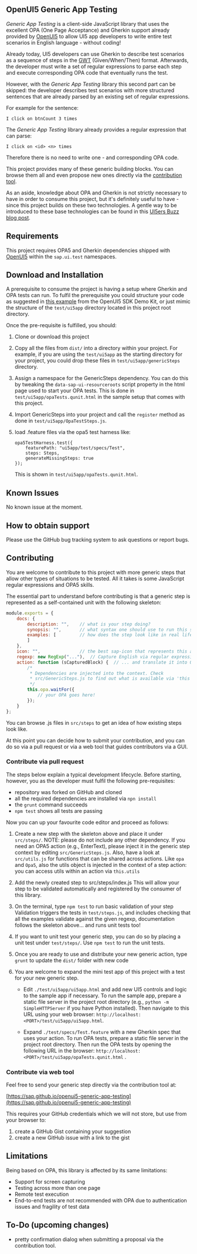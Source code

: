 OpenUI5 Generic App Testing
---------------------------

*Generic App Testing* is a client-side JavaScript library that uses the
excellent OPA (One Page Acceptance) and Gherkin support already provided by
[OpenUI5](https://github.com/SAP/openui5) to allow UI5 app developers to write
entire test scenarios in English language - without coding!

Already today, UI5 developers can use Gherkin to describe test scenarios as a
sequence of steps in the [GWT](https://en.wikipedia.org/wiki/Given-When-Then)
(Given/When/Then) format. Afterwards, the developer must write a set of regular
expressions to parse each step and execute corresponding OPA code that
eventually runs the test.

However, with the *Generic App Testing* library this second part can be
skipped: the developer describes test scenarios with more structured
sentences that are already parsed by an existing set of regular expressions.

For example for the sentence:

```
I click on btnCount 3 times
```

The *Generic App Testing* library already provides a regular expression that
can parse:

```
I click on <id> <n> times
```

Therefore there is no need to write one - and corresponding OPA code.

This project provides many of these generic building blocks. You can browse
them all and even propose new ones directly via the [contribution
tool](https://sap.github.io/openui5-generic-app-testing).

As an aside, knowledge about OPA and Gherkin is not strictly necessary to have
in order to consume this project, but it's definitely useful to have - since
this project builds on these two technologies. A gentle way to be introduced to
these base technologies can be found in this
[UI5ers Buzz blog post](https://blogs.sap.com/2017/05/11/ui5ers-buzz-06-using-opa5-with-gherkin/).

## Requirements

This project requires OPA5 and Gherkin dependencies shipped with
[OpenUI5](https://github.com/SAP/openui5) within the `sap.ui.test` namespaces.

## Download and Installation

A prerequisite to consume the project is having a setup where Gherkin and OPA
tests can run. To fulfil the prerequisite you could structure your code as
suggested in [this example](https://openui5nightly.hana.ondemand.com/#/sample/sap.ui.core.sample.gherkin.GherkinWithQUnit/preview)
from the OpenUI5 SDK Demo Kit, or just mimic the structure of the `test/ui5app`
directory located in this project root directory.

Once the pre-requisite is fulfilled, you should:

1. Clone or download this project

2. Copy all the files from `dist/` into a directory within your project. For example,
   if you are using the `test/ui5app` as the starting directory for your project,
   you could drop these files in `test/ui5app/genericSteps` directory.

3. Assign a namespace for the GenericSteps dependency. You can do
   this by tweaking the `data-sap-ui-resourceroots` script property in the html
   page used to start your OPA tests. This is done in
   `test/ui5app/opaTests.qunit.html` in the sample setup that comes with this
   project.

4. Import GenericSteps into your project and call the `register` method as done
   in `test/ui5app/OpaTestSteps.js`.

5. load .feature files via the opa5 test harness like:

    ```
    opa5TestHarness.test({
        featurePath: "ui5app/test/specs/Test",
        steps: Steps,
        generateMissingSteps: true
    });
    ```

   This is shown in `test/ui5app/opaTests.qunit.html`.

## Known Issues

No known issue at the moment.

## How to obtain support

Please use the GitHub bug tracking system to ask questions or report bugs.

## Contributing

You are welcome to contribute to this project with more generic steps that
allow other types of situations to be tested. All it takes is some JavaScript
regular expressions and OPA5 skills.

The essential part to understand before contributing is that a generic step is
represented as a self-contained unit with the following skeleton:

```javascript
module.exports = {
    docs: {
        description: "",    // what is your step doing?
        synopsis: "",       // what syntax one should use to run this step?
        examples: [         // how does the step look like in real life?
        ]
    },
    icon: "",               // the best sap-icon that represents this action
    regexp: new RegExp("..."),  // Capture English via regular expressions...
    action: function (sCapturedBlock) {  // ... and translate it into OPA5!
        /*
         * Dependencies are injected into the context. Check
         * src/GenericSteps.js to find out what is available via 'this'.
         */
        this.opa.waitFor({
            // your OPA goes here!
        });
    }
};
```

You can browse .js files in `src/steps` to get an idea of how existing steps
look like.

At this point you can decide how to submit your contribution, and you can do so
via a pull request or via a web tool that guides contributors via a GUI.

### Contribute via pull request

The steps below explain a typical development lifecycle. Before starting,
however, you as the developer must fulfil the following pre-requisites:

- repository was forked on GitHub and cloned
- all the required dependencies are installed via `npn install`
- the `grunt` command succeeds
- `npm test` shows all tests are passing

Now you can up your favourite code editor and proceed as follows:

1. Create a new step with the skeleton above and place it under `src/steps/`.
    NOTE: please do not include any other dependency. If you need an OPA5
    action (e.g., EnterText), please inject it in the generic step context by
    editing `src/GenericSteps.js`. Also, have a look at `src/utils.js` for
    functions that can be shared across actions. Like `opa` and `Opa5`, also
    the utils object is injected in the context of a step action: you can
    access utils within an action via `this.utils`

2. Add the newly created step to src/steps/index.js 
    This will allow your step to be validated automatically and registered by
    the consumer of this library.

3. On the terminal, type `npm test` to run basic validation of your step 
    Validation triggers the tests in `test/steps.js`, and includes
    checking that all the examples validate against the given regexp, documentation
    follows the skeleton above... and runs unit tests too!

4. If you want to unit test your generic step, you can do so by placing a unit
   test under `test/steps/`. Use `npm test` to run the unit tests.

5. Once you are ready to use and distribute your new generic action, type
   `grunt` to update the `dist/` folder with new code

6. You are welcome to expand the mini test app of this project with a test for
   your new generic step.
    * Edit `./test/ui5app/ui5app.html` and add new UI5 controls and logic to
      the sample app if necessary.
      To run the sample app, prepare a static file server in the project root
      directory (e.g., `python -m SimpleHTTPServer` if you have Python
      installed). Then navigate to this URL using your web browser:
      `http://localhost:<PORT>/test/ui5app/ui5app.html`.

    * Expand `./test/specs/Test.feature` with a new Gherkin spec that uses your
      action.
      To run OPA tests, prepare a static file server in the project root
      directory. Then run the OPA tests by opening the following URL in the
      browser: `http://localhost:<PORT>/test/ui5app/opaTests.qunit.html` .

### Contribute via web tool

Feel free to send your generic step directly via the contribution tool at:

[https://sap.github.io/openui5-generic-app-testing](https://sap.github.io/openui5-generic-app-testing)

This requires your GitHub credentials which we will not store, but use from
your browser to:

1. create a GitHub Gist containing your suggestion
2. create a new GitHub issue with a link to the gist

## Limitations

Being based on OPA, this library is affected by its same limitations:

- Support for screen capturing
- Testing across more than one page
- Remote test execution
- End-to-end tests are not recommended with OPA due to authentication issues
  and fragility of test data

## To-Do (upcoming changes)

- pretty confirmation dialog when submitting a proposal via the contribution tool.

